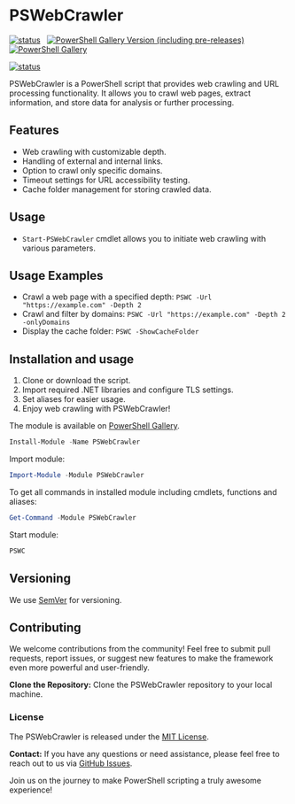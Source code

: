 # PSWebCrawler

[![status](https://img.shields.io/badge/PROD-v0.0.1-green)](https://github.com/voytas75/PSWebCrawler/blob/master/PSWebCrawler/docs/ReleaseNotes.md) &nbsp; [![PowerShell Gallery Version (including pre-releases)](https://img.shields.io/powershellgallery/v/PSWebCrawler)](https://www.powershellgallery.com/packages/PSWebCrawler) &nbsp; [![PowerShell Gallery](https://img.shields.io/powershellgallery/dt/PSWebCrawler)](https://www.powershellgallery.com/packages/PSWebCrawler)

[![status](https://img.shields.io/badge/DEV-v0.0.2-red)](https://github.com/voytas75/PSWebCrawler/blob/master/PSWebCrawler/docs/ReleaseNotes.md)

PSWebCrawler is a PowerShell script that provides web crawling and URL processing functionality. It allows you to crawl web pages, extract information, and store data for analysis or further processing.

## Features

- Web crawling with customizable depth.
- Handling of external and internal links.
- Option to crawl only specific domains.
- Timeout settings for URL accessibility testing.
- Cache folder management for storing crawled data.

## Usage

- `Start-PSWebCrawler` cmdlet allows you to initiate web crawling with various parameters.

## Usage Examples

- Crawl a web page with a specified depth: `PSWC -Url "https://example.com" -Depth 2`
- Crawl and filter by domains: `PSWC -Url "https://example.com" -Depth 2 -onlyDomains`
- Display the cache folder: `PSWC -ShowCacheFolder`

## Installation and usage

1. Clone or download the script.
2. Import required .NET libraries and configure TLS settings.
3. Set aliases for easier usage.
4. Enjoy web crawling with PSWebCrawler!

The module is available on [PowerShell Gallery](https://www.powershellgallery.com/packages/PSWebCrawler).

```powershell
Install-Module -Name PSWebCrawler
```

Import module:

```powershell
Import-Module -Module PSWebCrawler
```

To get all commands in installed module including cmdlets, functions and aliases:

```powershell
Get-Command -Module PSWebCrawler
```

Start module:

```powershell
PSWC
```

## Versioning

We use [SemVer](http://semver.org/) for versioning.

## Contributing

We welcome contributions from the community! Feel free to submit pull requests, report issues, or suggest new features to make the framework even more powerful and user-friendly.

**Clone the Repository:** Clone the PSWebCrawler repository to your local machine.

### License

The PSWebCrawler is released under the [MIT License](https://github.com/voytas75/PSWebCrawler/blob/master/LICENSE).

**Contact:**
If you have any questions or need assistance, please feel free to reach out to us via [GitHub Issues](https://github.com/voytas75/PSWebCrawler/issues).

Join us on the journey to make PowerShell scripting a truly awesome experience!
